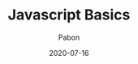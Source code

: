 ---
template: post
title:  'Javascript Basics'
featuredImage: '../featuredImages/javascript.png'
date: '2020-07-16'
author: 'Pabon'
profileUrl: 'https://github.com/shahnawaz-pabon'
category:
  - Javascript
tags: 
  - javascript
---